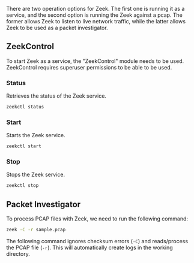 There are two operation options for Zeek. The first one is running it as a service, and the second option is running the Zeek against a pcap. The former allows Zeek to listen to live network traffic, while the latter allows Zeek to be used as a packet investigator.
## ZeekControl
To start Zeek as a service, the "ZeekControl" module needs to be used. ZeekControl requires superuser permissions to be able to be used.
### Status
Retrieves the status of the Zeek service.
```bash
zeekctl status
```
### Start
Starts the Zeek service.
```bash
zeekctl start
```
### Stop
Stops the Zeek service.
```bash
zeekctl stop
```
## Packet Investigator
To process PCAP files with Zeek, we need to run the following command:
```bash
zeek -C -r sample.pcap
```
The following command ignores checksum errors (`-C`) and reads/process the PCAP file (`-r`). This will automatically create logs in the working directory.